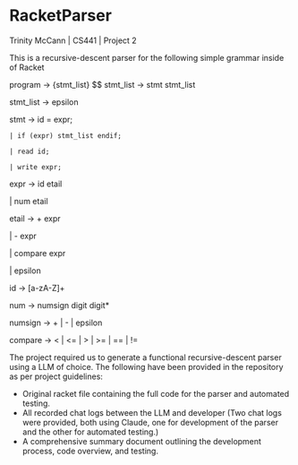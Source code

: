 # RacketParser
Trinity McCann | CS441 | Project 2

This is a recursive-descent parser for the following simple grammar inside of Racket

program -> {stmt_list} $$ 
stmt_list -> stmt stmt_list

stmt_list -> epsilon 

stmt -> id = expr; 

    | if (expr) stmt_list endif; 

    | read id; 

    | write expr;

expr -> id etail 

   | num etail 

etail -> + expr 

   | - expr 

   | compare expr

   | epsilon

id -> [a-zA-Z]+

num -> numsign digit digit*

numsign -> + | - | epsilon 

compare -> < | <= | > | >= | == | != 

The project required us to generate a functional recursive-descent parser using a LLM of choice. The following have been provided in the repository as per project guidelines:
- Original racket file containing the full code for the parser and automated testing.
- All recorded chat logs between the LLM and developer (Two chat logs were provided, both using Claude, one for development of the parser and the other for automated testing.)
- A comprehensive summary document outlining the development process, code overview, and testing. 
